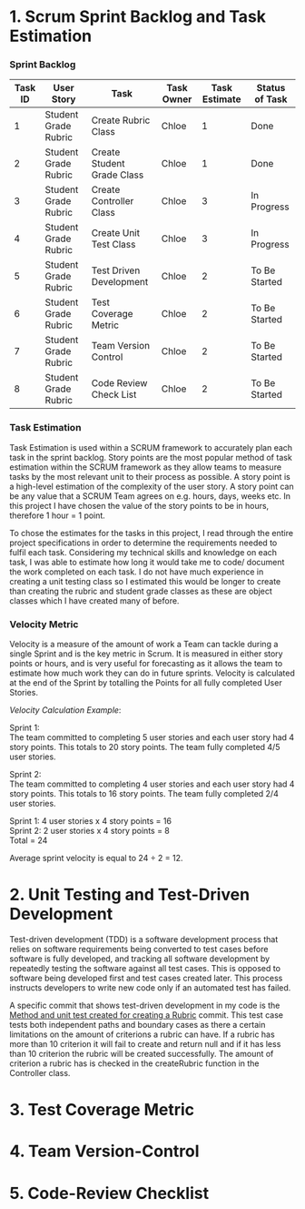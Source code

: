 # 1. Scrum Sprint Backlog and Task Estimation 
   
### Sprint Backlog      
| Task ID | User Story | Task | Task Owner | Task Estimate | Status of Task |
| --- | ----------- |---- | ----- | ----- | --- |
| 1 | Student Grade Rubric | Create Rubric Class | Chloe | 1 | Done |
| 2 | Student Grade Rubric | Create Student Grade Class | Chloe | 1 | Done |
| 3 | Student Grade Rubric | Create Controller Class | Chloe | 3 | In Progress |
| 4 | Student Grade Rubric | Create Unit Test Class | Chloe | 3 | In Progress |
| 5 | Student Grade Rubric | Test Driven Development | Chloe | 2 | To Be Started |
| 6 | Student Grade Rubric | Test Coverage Metric | Chloe | 2 | To Be Started |
| 7 | Student Grade Rubric | Team Version Control | Chloe | 2 | To Be Started |
| 8 | Student Grade Rubric | Code Review Check List | Chloe | 2 | To Be Started |

### Task Estimation  
Task Estimation is used within a SCRUM framework to accurately plan each task in the sprint backlog.
Story points are the most popular method of task estimation within the SCRUM framework as they allow 
teams to measure tasks by the most relevant unit to their process as possible. A story point is a 
high-level estimation of the complexity of the user story. A story point can be any value that a 
SCRUM Team agrees on e.g. hours, days, weeks etc. In this project I have chosen the value of the 
story points to be in hours, therefore 1 hour = 1 point.  
  
To chose the estimates for the tasks in this project, I read through the entire project specifications
in order to determine the requirements needed to fulfil each task. Considering my technical skills and
knowledge on each task, I was able to estimate how long it would take me to code/ document the work 
completed on each task. I do not have much experience in creating a unit testing class so I estimated
this would be longer to create than creating the rubric and student grade classes as these are object
classes which I have created many of before. 

### Velocity Metric  
Velocity is a measure of the amount of work a Team can tackle during a single Sprint and is the key 
metric in Scrum. It is measured in either story points or hours, and is very useful for forecasting as 
it allows the team to estimate how much work they can do in future sprints. Velocity is calculated at the 
end of the Sprint by totalling the Points for all fully completed User Stories.

_Velocity Calculation Example_:   

Sprint 1:  
The team committed to completing 5 user stories and each user story had 4 story points.
This totals to 20 story points. The team fully completed 4/5 user stories.

Sprint 2:  
The team committed to completing 4 user stories and each user story had 4 story points.
This totals to 16 story points. The team fully completed 2/4 user stories.

Sprint 1: 4 user stories x 4 story points = 16  
Sprint 2: 2 user stories x 4 story points = 8  
Total = 24  

Average sprint velocity is equal to 24 ÷ 2 = 12.   

# 2. Unit Testing and Test-Driven Development  

Test-driven development (TDD) is a software development process that relies on software requirements
being converted to test cases before software is fully developed, and tracking all software development
by repeatedly testing the software against all test cases. This is opposed to software being developed 
first and test cases created later. This process instructs developers to write new code only if an 
automated test has failed.

A specific commit that shows test-driven development in my code is the [Method and unit test created for creating a Rubric](https://github.com/chloedunne/ca2SQA/commit/8e084584a3c78f5730b666869728131c9672abb9#diff-d432d59d95d0e0999c1394d5b663f3b5c216efa68599620968766e902f0fc9c6) 
commit. This test case tests both independent paths and boundary cases as there a certain limitations on the 
amount of criterions a rubric can have. If a rubric has more than 10 criterion it will fail to create and return null
and if it has less than 10 criterion the rubric will be created successfully. The amount of criterion a rubric has
is checked in the createRubric function in the Controller class.

# 3. Test Coverage Metric

# 4. Team Version-Control 

# 5. Code-Review Checklist